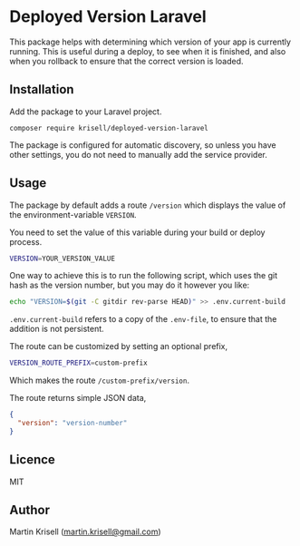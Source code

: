 # Deployed Version Laravel
This package helps with determining which version of your app is currently running. This is useful during a deploy, to see when it is finished, and also when you rollback to ensure that the correct version is loaded.

## Installation
Add the package to your Laravel project.

`composer require krisell/deployed-version-laravel`

The package is configured for automatic discovery, so unless you have other settings, you do not need to manually add the service provider.

## Usage
The package by default adds a route `/version` which displays the value of the environment-variable `VERSION`.

You need to set the value of this variable during your build or deploy process.

```bash
VERSION=YOUR_VERSION_VALUE
```

One way to achieve this is to run the following script, which uses the git hash as the version number, but you may do it however you like:

```bash
echo "VERSION=$(git -C gitdir rev-parse HEAD)" >> .env.current-build
```

`.env.current-build` refers to a copy of the `.env-file`, to ensure that the addition is not persistent.

The route can be customized by setting an optional prefix,

```bash
VERSION_ROUTE_PREFIX=custom-prefix
```
Which makes the route `/custom-prefix/version`.

The route returns simple JSON data,
```json
{
  "version": "version-number"
}
```

## Licence
MIT

## Author
Martin Krisell (martin.krisell@gmail.com)
